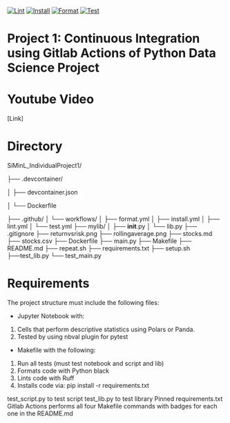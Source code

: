 [![Lint](https://github.com/nogibjj/SiMinL_IndividualProject1/actions/workflows/lint.yml/badge.svg)](https://github.com/nogibjj/SiMinL_IndividualProject1/actions/workflows/lint.yml)
[![Install](https://github.com/nogibjj/SiMinL_IndividualProject1/actions/workflows/install.yml/badge.svg)](https://github.com/nogibjj/SiMinL_IndividualProject1/actions/workflows/install.yml)
[![Format](https://github.com/nogibjj/SiMinL_IndividualProject1/actions/workflows/format.yml/badge.svg)](https://github.com/nogibjj/SiMinL_IndividualProject1/actions/workflows/format.yml)
[![Test](https://github.com/nogibjj/SiMinL_IndividualProject1/actions/workflows/test.yml/badge.svg)](https://github.com/nogibjj/SiMinL_IndividualProject1/actions/workflows/test.yml)

# Project 1: Continuous Integration using Gitlab Actions of Python Data Science Project

# Youtube Video
[Link]

# Directory

SiMinL_IndividualProject1/

├── .devcontainer/

│   ├── devcontainer.json

│   └── Dockerfile

├── .github/
│   └── workflows/
│       ├── format.yml
│       ├── install.yml
│       ├── lint.yml
│       └── test.yml
├── mylib/
│   ├── __init__.py
│   └── lib.py
├── .gitignore
├── returnvsrisk.png
├── rollingaverage.png
├── stocks.md
├── stocks.csv
├── Dockerfile
├── main.py
├── Makefile
├── README.md
├── repeat.sh
├── requirements.txt
├── setup.sh
├──test_lib.py
└── test_main.py

# Requirements
The project structure must include the following files:
- Jupyter Notebook with: 
1. Cells that perform descriptive statistics using Polars or Panda.
2. Tested by using nbval plugin for pytest
- Makefile with the following:
1. Run all tests (must test notebook and script and lib)
2. Formats code with Python black
3. Lints code with Ruff
4. Installs code via:  pip install -r requirements.txt

test_script.py to test script
test_lib.py to test library
Pinned requirements.txt
Gitlab Actions performs all four Makefile commands with badges for each one in the README.md

